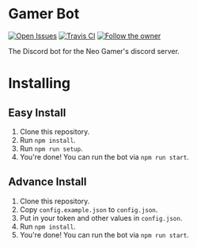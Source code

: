 # Gamer Bot

[![Open Issues](https://badgen.net/github/open-issues/SpaceboyRoss01/gamer-bot)](https://github.com/SpaceboyRoss01/gamer-bot/issues)
[![Travis CI](https://badgen.net/travis/SpaceboyRoss01/gamer-bot)](https://travis-ci.com/SpaceboyRoss01/gamer-bot)
[![Follow the owner](https://badgen.net/twitter/follow/SpaceboyRoss)](https://twitter.com/SpaceboyRoss)

The Discord bot for the Neo Gamer's discord server.

# Installing

## Easy Install

1. Clone this repository.
2. Run `npm install`.
3. Run `npm run setup`.
4. You're done! You can run the bot via `npm run start`.

## Advance Install

1. Clone this repository.
2. Copy `config.example.json` to `config.json`.
3. Put in your token and other values in `config.json`.
4. Run `npm install`.
5. You're done! You can run the bot via `npm run start`.
